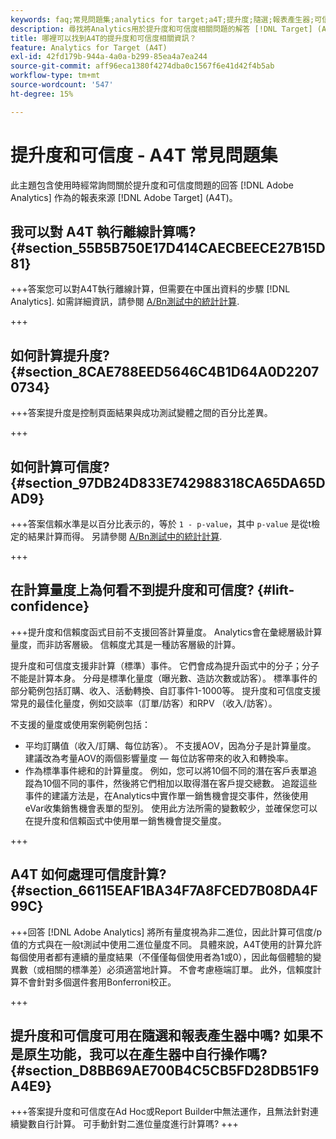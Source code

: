 ```yaml
---
keywords: faq;常見問題集;analytics for target;a4T;提升度;隨選;報表產生器;可信度
description: 尋找將Analytics用於提升度和可信度相關問題的解答 [!DNL Target] (A4T)。 A4T可讓您將Analytics報表用於 [!DNL Target] 活動。
title: 哪裡可以找到A4T的提升度和可信度相關資訊？
feature: Analytics for Target (A4T)
exl-id: 42fd179b-944a-4a0a-b299-85ea4a7ea244
source-git-commit: aff96eca1380f4274dba0c1567f6e41d42f4b5ab
workflow-type: tm+mt
source-wordcount: '547'
ht-degree: 15%

---
```


# 提升度和可信度 - A4T 常見問題集

此主題包含使用時經常詢問關於提升度和可信度問題的回答 [!DNL Adobe Analytics] 作為的報表來源 [!DNL Adobe Target] (A4T)。

## 我可以對 A4T 執行離線計算嗎? {#section_55B5B750E17D414CAECBEECE27B15D81}

+++答案您可以對A4T執行離線計算，但需要在中匯出資料的步驟 [!DNL Analytics]. 如需詳細資訊，請參閱 [A/Bn測試中的統計計算](/help/main/c-reports/statistical-methodology/statistical-calculations.md).

+++

## 如何計算提升度? {#section_8CAE788EED5646C4B1D64A0D22070734}

+++答案提升度是控制頁面結果與成功測試變體之間的百分比差異。

+++

## 如何計算可信度? {#section_97DB24D833E742988318CA65DA65DAD9}

+++答案信賴水準是以百分比表示的，等於 `1 - p-value`，其中 `p-value` 是從t檢定的結果計算而得。 另請參閱 [A/Bn測試中的統計計算](/help/main/c-reports/statistical-methodology/statistical-calculations.md).

+++

## 在計算量度上為何看不到提升度和可信度? {#lift-confidence}

+++提升度和信賴度函式目前不支援回答計算量度。 Analytics會在彙總層級計算量度，而非訪客層級。 信賴度尤其是一種訪客層級的計算。

提升度和可信度支援非計算（標準）事件。 它們會成為提升函式中的分子；分子不能是計算本身。 分母是標準化量度（曝光數、造訪次數或訪客）。 標準事件的部分範例包括訂購、收入、活動轉換、自訂事件1-1000等。 提升度和可信度支援常見的最佳化量度，例如交談率（訂單/訪客）和RPV （收入/訪客）。

不支援的量度或使用案例範例包括：

* 平均訂購值（收入/訂購、每位訪客）。 不支援AOV，因為分子是計算量度。 建議改為考量AOV的兩個影響量度 — 每位訪客帶來的收入和轉換率。
* 作為標準事件總和的計算量度。 例如，您可以將10個不同的潛在客戶表單追蹤為10個不同的事件，然後將它們相加以取得潛在客戶提交總數。 追蹤這些事件的建議方法是，在Analytics中實作單一銷售機會提交事件，然後使用eVar收集銷售機會表單的型別。 使用此方法所需的變數較少，並確保您可以在提升度和信賴函式中使用單一銷售機會提交量度。

+++

## A4T 如何處理可信度計算? {#section_66115EAF1BA34F7A8FCED7B08DA4F99C}

+++回答
[!DNL Adobe Analytics] 將所有量度視為非二進位，因此計算可信度/p值的方式與在一般t測試中使用二進位量度不同。 具體來說，A4T使用的計算允許每個使用者都有連續的量度結果（不僅僅每個使用者為1或0），因此每個體驗的變異數（或相關的標準差）必須適當地計算。 不會考慮極端訂單。 此外，信賴度計算不會針對多個選件套用Bonferroni校正。

+++

## 提升度和可信度可用在隨選和報表產生器中嗎? 如果不是原生功能，我可以在產生器中自行操作嗎? {#section_D8BB69AE700B4C5CB5FD28DB51F9A4E9}

+++答案提升度和可信度在Ad Hoc或Report Builder中無法運作，且無法針對連續變數自行計算。 可手動針對二進位量度進行計算嗎?
+++
